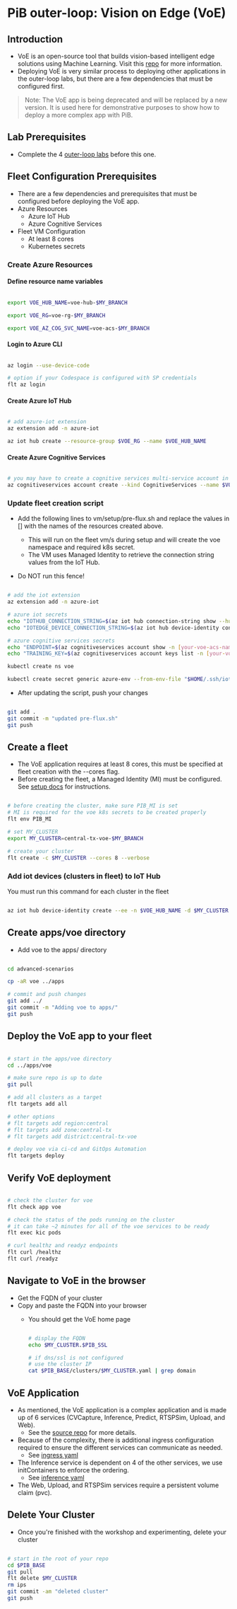 # PiB outer-loop: Vision on Edge (VoE)

## Introduction

- VoE is an open-source tool that builds vision-based intelligent edge solutions using Machine Learning.  Visit this [repo](https://github.com/Azure-Samples/azure-intelligent-edge-patterns/tree/master/factory-ai-vision) for more information.
- Deploying VoE is very similar process to deploying other applications in the outer-loop labs, but there are a few dependencies that must be configured first.

> Note: The VoE app is being deprecated and will be replaced by a new version. It is used here for demonstrative purposes to show how to deploy a more complex app with PiB.

## Lab Prerequisites

- Complete the 4 [outer-loop labs](/README.md#outer-loop-labs) before this one.

## Fleet Configuration Prerequisites

- There are a few dependencies and prerequisites that must be configured before deploying the VoE app.
- Azure Resources
  - Azure IoT Hub
  - Azure Cognitive Services
- Fleet VM Configuration
  - At least 8 cores
  - Kubernetes secrets

### Create Azure Resources

#### Define resource name variables

```bash

export VOE_HUB_NAME=voe-hub-$MY_BRANCH

export VOE_RG=voe-rg-$MY_BRANCH

export VOE_AZ_COG_SVC_NAME=voe-acs-$MY_BRANCH

```

#### Login to Azure CLI

```bash

az login --use-device-code

# option if your Codespace is configured with SP credentials
flt az login

```

#### Create Azure IoT Hub

```bash

# add azure-iot extension
az extension add -n azure-iot

az iot hub create --resource-group $VOE_RG --name $VOE_HUB_NAME

```

#### Create Azure Cognitive Services

```bash

# you may have to create a cognitive services multi-service account in the azure portal to fulfill the requirement to agree to the responsible AI terms for the resource
az cognitiveservices account create --kind CognitiveServices --name $VOE_AZ_COG_SVC_NAME --resource-group $VOE_RG --sku S0 --location yourlocation

```

### Update fleet creation script

- Add the following lines to vm/setup/pre-flux.sh and replace the values in [] with the names of the resources created above.
  - This will run on the fleet vm/s during setup and will create the voe namespace and required k8s secret.
  - The VM uses Managed Identity to retrieve the connection string values from the IoT Hub.

- Do NOT run this fence!

```bash

# add the iot extension
az extension add -n azure-iot

# azure iot secrets
echo "IOTHUB_CONNECTION_STRING=$(az iot hub connection-string show --hub-name [your-voe-hub-name] -o tsv)" > "$HOME/.ssh/iot.env"
echo "IOTEDGE_DEVICE_CONNECTION_STRING=$(az iot hub device-identity connection-string show --hub-name [your-voe-hub-name] --device-id "$(hostname)" -o tsv)" >> "$HOME/.ssh/iot.env"

# azure cognitive services secrets
echo "ENDPOINT=$(az cognitiveservices account show -n [your-voe-acs-name] -g [your-voe-rg] --query properties.endpoint -o tsv)" > "$HOME/.ssh/acs.env"
echo "TRAINING_KEY=$(az cognitiveservices account keys list -n [your-voe-acs-name] -g [your-voe-rg] --query key1 -o tsv)" >> "$HOME/.ssh/acs.env"

kubectl create ns voe

kubectl create secret generic azure-env --from-env-file "$HOME/.ssh/iot.env" --from-env-file="$HOME/.ssh/acs.env" -n voe

```

- After updating the script, push your changes

```bash

git add .
git commit -m "updated pre-flux.sh"
git push

```

## Create a fleet

- The VoE application requires at least 8 cores, this must be specified at fleet creation with the --cores flag.
- Before creating the fleet, a Managed Identity (MI) must be configured. See [setup docs](/docs/azure-codespaces-setup.md) for instructions.

```bash

# before creating the cluster, make sure PIB_MI is set
# MI is required for the voe k8s secrets to be created properly
flt env PIB_MI

# set MY_CLUSTER
export MY_CLUSTER=central-tx-voe-$MY_BRANCH

# create your cluster
flt create -c $MY_CLUSTER --cores 8 --verbose

```

### Add iot devices (clusters in fleet) to IoT Hub

You must run this command for each cluster in the fleet

```bash

az iot hub device-identity create --ee -n $VOE_HUB_NAME -d $MY_CLUSTER

```

## Create apps/voe directory

- Add voe to the apps/ directory

```bash

cd advanced-scenarios

cp -aR voe ../apps

# commit and push changes
git add ../
git commit -m "Adding voe to apps/"
git push

```

## Deploy the VoE app to your fleet

```bash

# start in the apps/voe directory
cd ../apps/voe

# make sure repo is up to date
git pull

# add all clusters as a target
flt targets add all

# other options
# flt targets add region:central
# flt targets add zone:central-tx
# flt targets add district:central-tx-voe

# deploy voe via ci-cd and GitOps Automation
flt targets deploy

```

## Verify VoE deployment

```bash

# check the cluster for voe
flt check app voe

# check the status of the pods running on the cluster
# it can take ~2 minutes for all of the voe services to be ready
flt exec kic pods

# curl healthz and readyz endpoints
flt curl /healthz
flt curl /readyz

```

## Navigate to VoE in the browser

- Get the FQDN of your cluster
- Copy and paste the FQDN into your browser
  - You should get the VoE home page

    ```bash

    # display the FQDN
    echo $MY_CLUSTER.$PIB_SSL

    # if dns/ssl is not configured
    # use the cluster IP
    cat $PIB_BASE/clusters/$MY_CLUSTER.yaml | grep domain

    ```

## VoE Application

- As mentioned, the VoE application is a complex application and is made up of 6 services (CVCapture, Inference, Predict, RTSPSim, Upload, and Web).
  - See the [source repo](https://github.com/Azure-Samples/azure-intelligent-edge-patterns/tree/master/factory-ai-vision) for more details.
- Because of the complexity, there is additional ingress configuration required to ensure the different services can communicate as needed.
  - See [ingress yaml](/advanced-scenarios/voe/.gitops/dev/ingressHttp.yaml)
- The Inference service is dependent on 4 of the other services, we use initContainers to enforce the ordering.
  - See [inference yaml](/advanced-scenarios/voe/.gitops/dev/inference.yaml)
- The Web, Upload, and RTSPSim services require a persistent volume claim (pvc).

## Delete Your Cluster

- Once you're finished with the workshop and experimenting, delete your cluster

```bash

# start in the root of your repo
cd $PIB_BASE
git pull
flt delete $MY_CLUSTER
rm ips
git commit -am "deleted cluster"
git push

```
